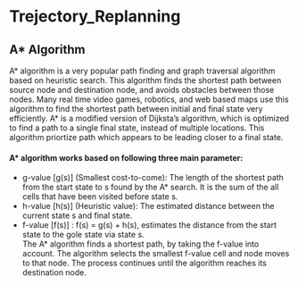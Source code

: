 # Trejectory_Replanning

## A* Algorithm  
A* algorithm is a very popular path finding and graph traversal algorithm based on heuristic search. This algorithm finds the shortest path between source node and destination node, and avoids obstacles between those nodes. Many real time video games, robotics, and web based maps use this algorithm to find the shortest path between initial and final state very efficiently. A* is a modified version of Dijksta’s algorithm, which is optimized to find a path to a single final state, instead of multiple locations. This algorithm priortize path which appears to be leading closer to a final state.  

#### A* algorithm works based on following three main parameter:
* g-value [g(s)] (Smallest  cost-to-come): The length of the shortest path from the start state to s found by the A* search. It is the sum of the all cells that have been visited before state s.
* h-value [h(s)] (Heuristic value):  The estimated distance between the current state s and final state. 
* f-value [f(s)] : f(s) = g(s) + h(s), estimates the distance from the start state to the gole state via state s.  
The  A* algorithm finds a shortest path, by taking the f-value into account. The algorithm selects the smallest f-value cell and node moves to that node. The process continues until the algorithm reaches its destination node. 
